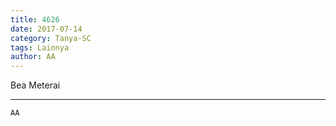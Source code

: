 ```yaml
---
title: 4626
date: 2017-07-14
category: Tanya-SC
tags: Lainnya
author: AA
---
```


Bea Meterai

---



`AA`
